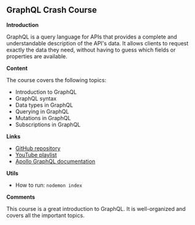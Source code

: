 ## GraphQL Crash Course

**Introduction**

GraphQL is a query language for APIs that provides a complete and understandable description of the API's data. It allows clients to request exactly the data they need, without having to guess which fields or properties are available.

**Content**

The course covers the following topics:

* Introduction to GraphQL
* GraphQL syntax
* Data types in GraphQL
* Querying in GraphQL
* Mutations in GraphQL
* Subscriptions in GraphQL

**Links**

* [GitHub repository](https://github.com/iamshaunjp/graphql-crash-course/tree/main)
* [YouTube playlist](https://youtube.com/playlist?list=PL4cUxeGkcC9gUxtblNUahcsg04cUxeGkcC9gUxtblNUahcsg04cUxeGkcC9gUxtblNUahcsg04cUxeGkcC9gUxtblNUahcsg04cUxeGkcC9gUxtblNUahcsg0)
* [Apollo GraphQL documentation](https://www.apollographql.com/docs/apollo-server/getting-started/)

**Utils**

* How to run: `nodemon index`

**Comments**

This course is a great introduction to GraphQL. It is well-organized and covers all the important topics.

